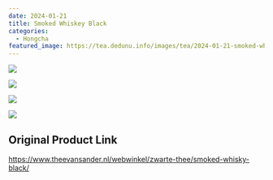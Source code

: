 ```yaml
---
date: 2024-01-21
title: Smoked Whiskey Black
categories:
  - Hongcha
featured_image: https://tea.dedunu.info/images/tea/2024-01-21-smoked-whisky-1.jpg
---
```


![](https://tea.dedunu.info/images/tea/2024-01-21-smoked-whisky-2.jpg)

![](https://tea.dedunu.info/images/tea/2024-01-21-smoked-whisky-3.jpg)

![](https://tea.dedunu.info/images/tea/2024-01-21-smoked-whisky-4.jpg)

![](https://tea.dedunu.info/images/tea/2024-01-21-smoked-whisky-5.jpeg)

## Original Product Link

<https://www.theevansander.nl/webwinkel/zwarte-thee/smoked-whisky-black/>
